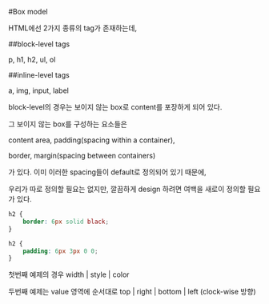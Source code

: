 #Box model

HTML에선 2가지 종류의 tag가 존재하는데, 

##block-level tags 

p, h1, h2, ul, ol

##inline-level tags

a, img, input, label

block-level의 경우는 보이지 않는 box로 content를 포장하게 되어 있다. 

그 보이지 않는 box를 구성하는 요소들은 

content area, padding(spacing within a container), 

border, margin(spacing between containers)

가 있다. 이미 이러한 spacing들이 default로 정의되어 있기 때문에,

우리가 따로 정의할 필요는 없지만, 깔끔하게 design 하려면 여백을 새로이 정의할 필요가 있다.

```css
h2 {
	border: 6px solid black;
}

h2 {
	padding: 6px 3px 0 0;
}
```

첫번째 예제의 경우 width | style | color

두번째 예제는 value 영역에 순서대로 top | right | bottom | left (clock-wise 방향)

